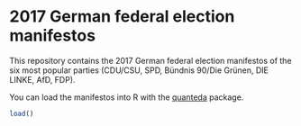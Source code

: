 # 2017 German federal election manifestos
This repository contains the 2017 German federal election manifestos of the six most popular parties (CDU/CSU, SPD, Bündnis 90/Die Grünen, DIE LINKE, AfD, FDP).

You can load the manifestos into R with the [quanteda](github.com/kbenoit/quanteda) package.

```r
load()
```
